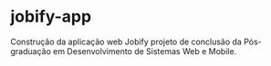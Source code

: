 # jobify-app
Construção da aplicação web Jobify projeto de conclusão da Pós-graduação em Desenvolvimento de Sistemas Web e Mobile.
